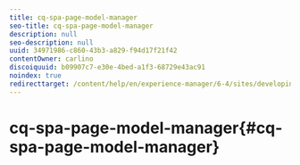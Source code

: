 ```yaml
---
title: cq-spa-page-model-manager
seo-title: cq-spa-page-model-manager
description: null
seo-description: null
uuid: 34971986-c860-43b3-a829-f94d17f21f42
contentOwner: carlino
discoiquuid: b09907c7-e30e-4bed-a1f3-68729e43ac91
noindex: true
redirecttarget: /content/help/en/experience-manager/6-4/sites/developing/using/reference-materials
---
```


# cq-spa-page-model-manager{#cq-spa-page-model-manager}

